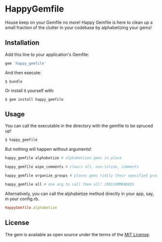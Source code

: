 # HappyGemfile

House keep on your Gemfile no more! Happy Gemfile is here to clean up a small fraction of the clutter in your codebase by alphabetizing your gems!

## Installation

Add this line to your application's Gemfile:

```ruby
gem 'happy_gemfile'
```

And then execute:

    $ bundle

Or install it yourself with:

    $ gem install happy_gemfile

## Usage

You can call the executable in the directory with the gemfile to be spruced up!
```bash
$ happy_gemfile
```

But nothing will happen without arguments!
```bash
happy_gemfile alphabetize # alphabetizes gems in place

happy_gemfile wipe_comments # clears all, non-inline, comments

happy_gemfile organize_groups # places gems tidily their specified group.

happy_gemfile all # one arg to call them all! (RECCOMMENDED)

```



Alternatively, you can call the alphabetize method directly in your app, say, in your config.rb.
```ruby
HappyGemfile.alphabetize
```


## License

The gem is available as open source under the terms of the [MIT License](http://opensource.org/licenses/MIT).
